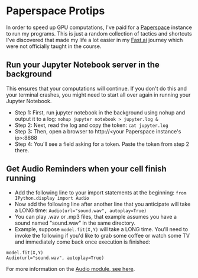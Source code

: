 # Paperspace Protips

In order to speed up GPU computations, I've paid for a [Paperspace](http://www.paperspace.com) instance to run my programs.  This is just a random collection of tactics and shortcuts I've discovered that made my life a lot easier in my [Fast.ai](http://course.fast.ai) journey which were not officially taught in the course.

## Run your Jupyter Notebook server in the background

This ensures that your computations will continue. If you don't do this and your terminal crashes, you might need to start all over again in running your Jupyter Notebook.

- Step 1: First, run jupyter notebook in the background using nohup and output it to a log: ```nohup jupyter notebook > jupyter.log &```
- Step 2: Next, read the log and copy the token: ```cat jupyter.log```
- Step 3: Then, open a browser to http://<your Paperspace instance's ip>:8888
- Step 4: You'll see a field asking for a token. Paste the token from step 2 there.

## Get Audio Reminders when your cell finish running

- Add the following line to your import statements at the beginning: ```from IPython.display import Audio```
- Now add the following line after another line that you anticipate will take a LONG time: ```Audio(url="sound.wav", autoplay=True)```
- You can play .wav or .mp3 files, that example assumes you have a sound named "sound.wav" in the same directory.
- Example, suppose ```model.fit(X,Y)``` will take a LONG time.  You'll need to invoke the following if you'd like to grab some coffee or watch some TV and immediately come back once execution is finished:
```
model.fit(X,Y)
Audio(url="sound.wav", autoplay=True)
```
For more information on the [Audio module, see here](https://musicinformationretrieval.com/ipython_audio.html).
